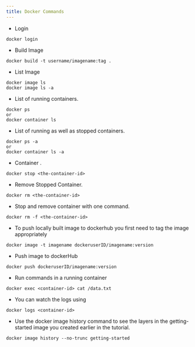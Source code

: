 ```yaml
---
title: Docker Commands
---
```


- Login 
```
docker login
```
- Build Image
```
docker build -t username/imagename:tag .
```
- List Image
```
docker image ls
docker image ls -a
```
- List of running containers.
```
docker ps
or 
docker container ls
```
- List of running as well as stopped containers.
```
docker ps -a
or
docker container ls -a
```
- Container .
```
docker stop <the-container-id>
```

- Remove Stopped Container.
```
docker rm <the-container-id>
```

 - Stop and remove container with one command.
```
docker rm -f <the-container-id>
```

- To push locally built image to dockerhub you first need to tag the image appropriately 
```
docker image -t imagename dockeruserID/imagename:version
```

- Push image to dockerHub
```
docker push dockeruserID/imagename:version
```

- Run commands in a running container 
```
docker exec <container-id> cat /data.txt
```

- You can watch the logs using
```
docker logs <container-id>
```

- Use the docker image history command to see the layers in the getting-started image you created earlier in the tutorial.
```
docker image history --no-trunc getting-started 
```
